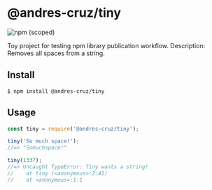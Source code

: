 # @andres-cruz/tiny

![npm (scoped)](https://img.shields.io/npm/v/@andres-cruz/tiny)

Toy project for testing npm library publication workflow.
Description: Removes all spaces from a string.

## Install

```
$ npm install @andres-cruz/tiny
```

## Usage

```js
const tiny = require('@andres-cruz/tiny');

tiny('So much space!');
//=> "Somuchspace!"

tiny(1337);
//=> Uncaught TypeError: Tiny wants a string!
//    at tiny (<anonymous>:2:41)
//    at <anonymous>:1:1
```
